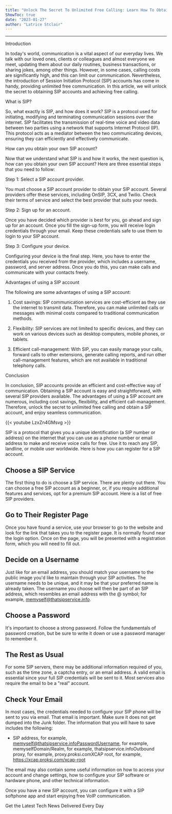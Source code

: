 ```yaml
---
title: "Unlock The Secret To Unlimited Free Calling: Learn How To Obtain Your Very Own Sip Account Now!"
ShowToc: true 
date: "2023-01-27"
author: "Latrice Stclair"
---
```

*****
Introduction

In today's world, communication is a vital aspect of our everyday lives. We talk with our loved ones, clients or colleagues and almost everyone we meet, updating them about our daily routines, business transactions, or sharing jokes, among other things. However, in some cases, calling costs are significantly high, and this can limit our communication. Nevertheless, the introduction of Session Initiation Protocol (SIP) accounts has come in handy, providing unlimited free communication. In this article, we will unlock the secret to obtaining SIP accounts and achieving free calling.

What is SIP?

So, what exactly is SIP, and how does it work? SIP is a protocol used for initiating, modifying and terminating communication sessions over the internet. SIP facilitates the transmission of real-time voice and video data between two parties using a network that supports Internet Protocol (IP). This protocol acts as a mediator between the two communicating devices, ensuring they can efficiently and effectively communicate.

How can you obtain your own SIP account?

Now that we understand what SIP is and how it works, the next question is, how can you obtain your own SIP account? Here are three essential steps that you need to follow:

Step 1: Select a SIP account provider.

You must choose a SIP account provider to obtain your SIP account. Several providers offer these services, including OnSIP, 3CX, and Twilio. Check their terms of service and select the best provider that suits your needs.

Step 2: Sign up for an account.

Once you have decided which provider is best for you, go ahead and sign up for an account. Once you fill the sign-up form, you will receive login credentials through your email. Keep these credentials safe to use them to login to your SIP account.

Step 3: Configure your device.

Configuring your device is the final step. Here, you have to enter the credentials you received from the provider, which includes a username, password, and server address. Once you do this, you can make calls and communicate with your contacts freely.

Advantages of using a SIP account

The following are some advantages of using a SIP account:

1. Cost savings: SIP communication services are cost-efficient as they use the internet to transmit data. Therefore, you can make unlimited calls or messages with minimal costs compared to traditional communication methods.

2. Flexibility: SIP services are not limited to specific devices, and they can work on various devices such as desktop computers, mobile phones, or tablets.

3. Efficient call-management: With SIP, you can easily manage your calls, forward calls to other extensions, generate calling reports, and run other call-management features, which are not available in traditional telephony calls.

Conclusion

In conclusion, SIP accounts provide an efficient and cost-effective way of communication. Obtaining a SIP account is easy and straightforward, with several SIP providers available. The advantages of using a SIP account are numerous, including cost savings, flexibility, and efficient call-management. Therefore, unlock the secret to unlimited free calling and obtain a SIP account, and enjoy seamless communication.

{{< youtube LzxZn4GMsvg >}} 




SIP is a protocol that gives you a unique identification (a SIP number or address) on the internet that you can use as a phone number or email address to make and receive voice calls for free. Use it to reach any SIP, landline, or mobile user worldwide. Here is how you can register for a SIP account.

 
##   Choose a SIP Service  
 

The first thing to do is choose a SIP service. There are plenty out there. You can choose a free SIP account as a beginner, or, if you require additional features and services, opt for a premium SIP account. Here is a list of free SIP providers.

 
##   Go to Their Register Page  
 

Once you have found a service, use your browser to go to the website and look for the link that takes you to the register page. It is normally found near the login option. Once on the page, you will be presented with a registration form, which you will need to fill out.

 
##   Decide on a Username  
 

Just like for an email address, you should match your username to the public image you'd like to maintain through your SIP activities. The username needs to be unique, and it may be that your preferred name is already taken. The username you choose will then be part of an SIP address, which resembles an email address with the @ symbol; for example, memyself@thatsipservice.info.

 
##   Choose a Password  
 

It's important to choose a strong password. Follow the fundamentals of password creation, but be sure to write it down or use a password manager to remember it.

 
##   The Rest as Usual  
 

For some SIP servers, there may be additional information required of you, such as the time zone, a captcha entry, or an email address. A valid email is essential since your full SIP credentials will be sent to it. Most services also require the email to be a "real" account.

 
##   Check Your Email  
 

In most cases, the credentials needed to configure your SIP phone will be sent to you via email. That email is important. Make sure it does not get dumped into the Junk folder. The information that you will have to save includes the following:

 
- SIP address, for example, memyself@thatsipservice.infoPasswordUsername, for example, memyselfDomain/Realm, for example, thatsipservice.infoOutbound proxy, for example, proxy.proksi.comXCAP root, for example, https://xcap.proksi.com/xcap-root

 

The email may also contain some useful information on how to access your account and change settings, how to configure your SIP software or hardware phone, and other technical information.

 

Once you have a new SIP account, you can configure it with a SIP softphone app and start enjoying free VoIP communication.

 

Get the Latest Tech News Delivered Every Day




